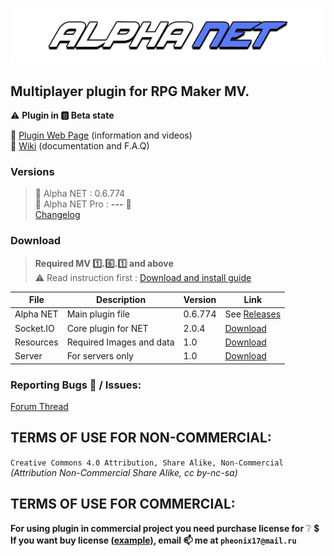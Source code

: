 ![](https://github.com/KageDesu/TestRepo/blob/master/TitleName.png)

## Multiplayer plugin for RPG Maker MV.

⚠️ **Plugin in 🅱️ Beta state**

📄 [Plugin Web Page](https://kagedesuworkshop.blogspot.com/p/alpha-net.html) (information and videos)  
📄 [Wiki](https://github.com/KageDesu/AlphaNET/wiki) (documentation and F.A.Q)

### Versions 
> 🔷 Alpha NET : 0.6.774    
> 🔶 Alpha NET Pro : **---** 🚫   
> [Changelog](https://github.com/KageDesu/AlphaNET/blob/master/Changelog.md)

### Download
> **Required MV 1️⃣.6️⃣.1️⃣  and above**  
⚠️ Read instruction first : [Download and install guide](https://github.com/KageDesu/AlphaNET/wiki/Download-and-install-guide)

| File | Description | Version |Link| 
| --- | --- | --- | --- |
|Alpha NET | Main plugin file | 0.6.774 | See [Releases](https://github.com/KageDesu/AlphaNET/releases)
|Socket.IO | Core plugin for NET | 2.0.4 | [Download]()
|Resources | Required Images and data | 1.0 | [Download]()
|Server | For servers only | 1.0 | [Download]()


### Reporting Bugs 🐛 / Issues:
[Forum Thread](https://forums.rpgmakerweb.com/index.php?threads/alpha-net-rpg-mv-multiplayer.92246/)

## TERMS OF USE FOR NON-COMMERCIAL:
`Creative Commons 4.0 Attribution, Share Alike, Non-Commercial`  
*(Attribution Non-Commercial Share Alike, cc by-nc-sa)*

## TERMS OF USE FOR COMMERCIAL:
**For using plugin in commercial project you need purchase license for** ❔ 💲   
**If you want buy license [(example)](https://www.dropbox.com/s/p0nrzbhbhg9j9yo/License%20Example.pdf?dl=0), email 📫  me at `pheonix17@mail.ru`**

